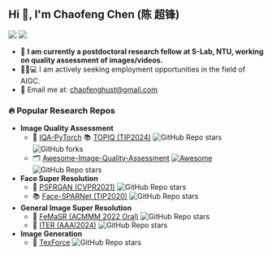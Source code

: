 ## Hi 👋, I'm Chaofeng Chen (陈 超锋)
[![](https://img.shields.io/badge/Personal-Homepage-blue)](https://chaofengc.github.io/)
[![](https://img.shields.io/badge/dynamic/xml?url=https%3A%2F%2Fscholar.google.com%2Fcitations%3Fuser%3DlxiqnI0AAAAJ%26hl%3Den&query=%2F%2F*%5B%40id%3D%22gsc_rsb_st%22%5D%2Ftbody%2Ftr%5B1%5D%2Ftd%5B2%5D&logo=google-scholar&label=Google%20Scholar&labelColor=white&color=lightblue)](https://scholar.google.com/citations?user=lxiqnI0AAAAJ&hl=en)
- 🤗 **I am currently a postdoctoral research fellow at S-Lab, NTU, working on quality assessment of images/videos.**
- 👨‍💻💻 I am actively seeking employment opportunities in the field of AIGC. 
- 📧 Email me at: chaofenghust@gmail.com

### 🔥 Popular Research Repos
- **Image Quality Assessment**
  - 🚀 [IQA-PyTorch](https://github.com/chaofengc/IQA-PyTorch) 📚 [TOPIQ (TIP2024)](https://github.com/chaofengc/IQA-PyTorch) ![GitHub Repo stars](https://img.shields.io/github/stars/chaofengc/IQA-PyTorch?style=social) ![GitHub forks](https://img.shields.io/github/forks/chaofengc/IQA-PyTorch?style=social)
  - 🗂 [Awesome-Image-Quality-Assessment](https://github.com/chaofengc/Awesome-Image-Quality-Assessment) [![Awesome](https://cdn.rawgit.com/sindresorhus/awesome/d7305f38d29fed78fa85652e3a63e154dd8e8829/media/badge.svg)](https://github.com/chaofengc/Awesome-Image-Quality-Assessment) ![GitHub Repo stars](https://img.shields.io/github/stars/chaofengc/Awesome-Image-Quality-Assessment?style=social)
- **Face Super Resolution**
  - 📑 [PSFRGAN (CVPR2021)](https://github.com/chaofengc/PSFRGAN) ![GitHub Repo stars](https://img.shields.io/github/stars/chaofengc/PSFRGAN?style=social)
  - 📚 [Face-SPARNet (TIP2020)](https://github.com/chaofengc/Face-SPARNet) ![GitHub Repo stars](https://img.shields.io/github/stars/chaofengc/Face-SPARNet?style=social)
- **General Image Super Resolution**
  - 🌟 [FeMaSR (ACMMM 2022 Oral)](https://github.com/chaofengc/FeMaSR) ![GitHub Repo stars](https://img.shields.io/github/stars/chaofengc/FeMaSR?style=social)
  - 📑 [ITER (AAAI2024)](https://github.com/chaofengc/ITER) ![GitHub Repo stars](https://img.shields.io/github/stars/chaofengc/ITER?style=social)
- **Image Generation**
  - 📑 [TexForce](https://github.com/chaofengc/TexForce) ![GitHub Repo stars](https://img.shields.io/github/stars/chaofengc/TexForce?style=social)
